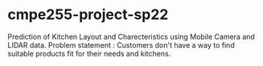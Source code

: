 # cmpe255-project-sp22
Prediction of Kitchen Layout and Charecteristics using Mobile Camera and LIDAR data.
Problem statement :  Customers don't have a way to find suitable products fit for their needs and kitchens. 
